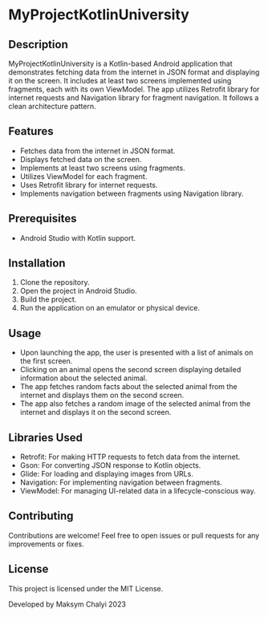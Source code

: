 # MyProjectKotlinUniversity

## Description
MyProjectKotlinUniversity is a Kotlin-based Android application that demonstrates fetching data from the internet in JSON format and displaying it on the screen. It includes at least two screens implemented using fragments, each with its own ViewModel. The app utilizes Retrofit library for internet requests and Navigation library for fragment navigation. It follows a clean architecture pattern.

## Features
- Fetches data from the internet in JSON format.
- Displays fetched data on the screen.
- Implements at least two screens using fragments.
- Utilizes ViewModel for each fragment.
- Uses Retrofit library for internet requests.
- Implements navigation between fragments using Navigation library.

## Prerequisites
- Android Studio with Kotlin support.

## Installation
1. Clone the repository.
2. Open the project in Android Studio.
3. Build the project.
4. Run the application on an emulator or physical device.

## Usage
- Upon launching the app, the user is presented with a list of animals on the first screen.
- Clicking on an animal opens the second screen displaying detailed information about the selected animal.
- The app fetches random facts about the selected animal from the internet and displays them on the second screen.
- The app also fetches a random image of the selected animal from the internet and displays it on the second screen.

## Libraries Used
- Retrofit: For making HTTP requests to fetch data from the internet.
- Gson: For converting JSON response to Kotlin objects.
- Glide: For loading and displaying images from URLs.
- Navigation: For implementing navigation between fragments.
- ViewModel: For managing UI-related data in a lifecycle-conscious way.

## Contributing
Contributions are welcome! Feel free to open issues or pull requests for any improvements or fixes.

## License
This project is licensed under the MIT License.

Developed by Maksym Chalyi 2023
